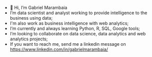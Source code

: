 - 👋 Hi, I’m Gabriel Marambaia
- I’m data scientist and analyst working to provide intelligence to the business using data;
- I'm also work as business intelligence with web analytics;
- I’m currently and always learning Python, R, SQL, Google tools;
- I’m looking to collaborate on data science, data analytics and web analytics projects;
- If you want to reach me, send me a linkedin message on https://www.linkedin.com/in/gabrielmarambaia/

<!---
In this repository i will try to show some data analytics, data science and web analytics projects an i hope that this projects can provide some insights and some 
help to you.
--->
